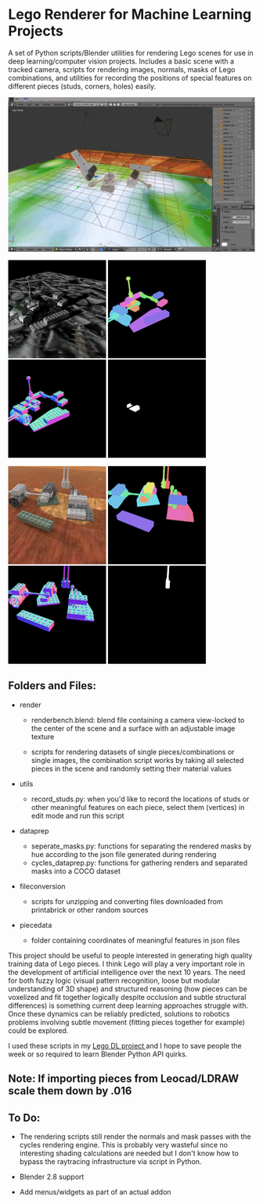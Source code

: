 # Lego Renderer for Machine Learning Projects


A set of Python scripts/Blender utilities for rendering Lego scenes for use in deep learning/computer vision projects.
Includes a basic scene with a tracked camera, scripts for rendering images, normals, masks of Lego combinations, and utilities for recording the positions of special features on different pieces (studs, corners, holes) easily.


![alt text](./repo_images/renders.gif "Rendering")


![alt text](./repo_images/1_a.png "render1")  ![alt text](./repo_images/mask_1.png "mask1")  ![alt text](./repo_images/normals_1.png "normals1")  ![alt text](./repo_images/mask1.gif "masks1")


![alt text](./repo_images/10_a.png "render10")  ![alt text](./repo_images/mask_10.png "mask10")  ![alt text](./repo_images/normals_10.png "normals10")  ![alt text](./repo_images/mask10.gif "masks10")


## Folders and Files:

* render
  * renderbench.blend: blend file containing a camera view-locked to the center of the scene and a surface with an adjustable image texture

  * scripts for rendering datasets of single pieces/combinations or single images, the combination script works by taking all selected pieces in the scene and randomly setting their material values 

* utils
  * record_studs.py: when you'd like to record the locations of studs or other meaningful features on each piece, select them (vertices) in edit mode and run this script

* dataprep
  * seperate_masks.py: functions for separating the rendered masks by hue according to the json file generated during rendering
  * cycles_dataprep.py: functions for gathering renders and separated masks into a COCO dataset

* fileconversion
  * scripts for unzipping and converting files downloaded from printabrick or other random sources

* piecedata
  * folder containing coordinates of meaningful features in json files




This project should be useful to people interested in generating high quality training data of Lego pieces.  I think Lego will play a very important role in the development of artificial intelligence over the next 10 years.  The need for both fuzzy logic (visual pattern recognition, loose but modular understanding of 3D shape) and structured reasoning (how pieces can be voxelized and fit together logically despite occlusion and subtle structural differences) is something current deep learning approaches struggle with.  Once these dynamics can be reliably predicted, solutions to robotics problems involving subtle movement (fitting pieces together for example) could be explored.


I used these scripts in my <a href="https://github.com/WHSnyder/Brickthrough"> Lego DL project </a> and I hope to save people the week or so required to learn Blender Python API quirks. 


## Note: If importing pieces from Leocad/LDRAW scale them down by .016


## To Do:


* The rendering scripts still render the normals and mask passes with the cycles rendering engine.  This is probably very wasteful since no interesting shading calculations are needed but I don't know how to bypass the raytracing infrastructure via script in Python.

* Blender 2.8 support

* Add menus/widgets as part of an actual addon